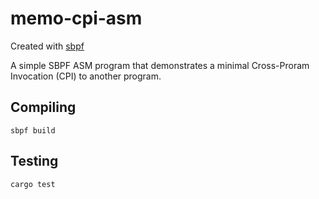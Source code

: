 # memo-cpi-asm

Created with [sbpf](https://github.com/deanmlittle/sbpf)

A simple SBPF ASM program that demonstrates a minimal Cross-Proram Invocation (CPI) to another program.

## Compiling

```
sbpf build
```

## Testing

```
cargo test
```
